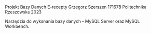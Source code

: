 Projekt Bazy Danych E-recepty 
Grzegorz Szerszen 171678
Politechnika Rzeszowska 2023 

Narzędzia do wykonania bazy danych – MySQL Server oraz MySQL Workbench.
